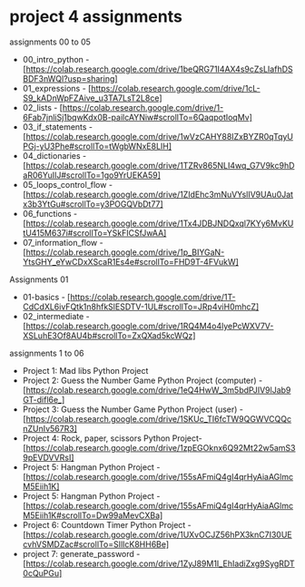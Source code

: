 

# project 4 assignments


assignments 00 to 05
 - 00_intro_python - [https://colab.research.google.com/drive/1beQRG71I4AX4s9cZsLIafhDSBDF3nWQl?usp=sharing]
 - 01_expressions - [https://colab.research.google.com/drive/1cL-S9_kADnWpFZAive_u3TA7LsT2L8ce] 
 - 02_lists -  [https://colab.research.google.com/drive/1-6Fab7jnliSj1bqwKdx0B-pailcAYNiw#scrollTo=6QaqpotIoqMv]
 - 03_if_statements - [https://colab.research.google.com/drive/1wVzCAHY88IZxBYZR0qTqyUPGj-yU3Phe#scrollTo=tWgbWNxE8LIH]
 - 04_dictionaries - [https://colab.research.google.com/drive/1TZRv865NLI4wq_G7V9kc9hDaR06YuIIJ#scrollTo=1go9YrUEKA59]
 - 05_loops_control_flow - [https://colab.research.google.com/drive/1ZIdEhc3mNuVYslIV9UAu0Jatx3b3YtGu#scrollTo=y3POGQVbDt77]
 - 06_functions - [https://colab.research.google.com/drive/1Tx4JDBJNDQxql7KYy6MvKUtU415M637i#scrollTo=YSkFICSfJwAA]
 - 07_information_flow - [https://colab.research.google.com/drive/1p_BIYGaN-YtsGHY_eYwCDxXScaR1Es4e#scrollTo=FHD9T-4FVukW]



Assignments 01
- 01-basics - [https://colab.research.google.com/drive/1T-CdCdXL6ivFQtk1n8hfkSlESDTV-1UL#scrollTo=JRp4viH0mhcZ]
- 02_intermediate - [https://colab.research.google.com/drive/1RQ4M4o4lyePcWXV7V-XSLuhE3Of8AU4b#scrollTo=ZxQXad5kcWQz]


assignments 1 to 06
- Project 1: Mad libs Python Project 
- Project 2: Guess the Number Game Python Project (computer) - [https://colab.research.google.com/drive/1eQ4HwW_3m5bdPJIV9lJab9GT-difl6e_]
- Project 3: Guess the Number Game Python Project (user) - [https://colab.research.google.com/drive/1SKUc_TI6fcTW9QGWVCQQcnZUnIv567R3]
- Project 4: Rock, paper, scissors Python Project- [https://colab.research.google.com/drive/1zpEGOknx6Q92Mt22w5amS39pEVDVVRsI]
- Project 5: Hangman Python Project - [https://colab.research.google.com/drive/155sAFmiQ4gI4qrHyAiaAGlmcM5Eiih1K]
-  Project 5: Hangman Python Project - [https://colab.research.google.com/drive/155sAFmiQ4gI4qrHyAiaAGlmcM5Eiih1K#scrollTo=Dw99aMevCXBa]
- Project 6: Countdown Timer Python Project - [https://colab.research.google.com/drive/1UXvOCJZ56hPX3knC7I30UEcvhVSMDZac#scrollTo=SIlIcK8HH6Be]
- project 7: generate_password - [https://colab.research.google.com/drive/1ZyJ89M1I_EhIadiZxg9SygRDT0cQuPGu]

